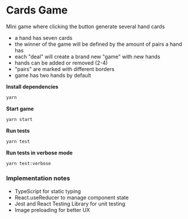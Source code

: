 # Cards Game

Mini game where clicking the button generate several hand cards

- a hand has seven cards
- the winner of the game will be defined by the amount of pairs a hand has
- each "deal" will create a brand new "game" with new hands
- hands can be added or removed (2-4)
- "pairs" are marked with different borders
- game has two hands by default

**Install dependencies**
```sh
yarn
```
**Start game**
```sh
yarn start
```
**Run tests**
```sh
yarn test
```
**Run tests in verbose mode**
```sh
yarn test:verbose
```
### Implementation notes
- TypeScript for static typing
- React.useReducer to manage component state
- Jest and React Testing Library for unit testing
- Image preloading for better UX